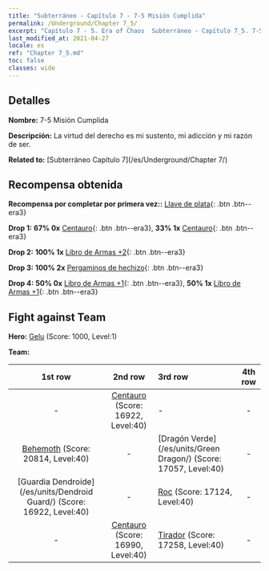 ```yaml
---
title: "Subterráneo - Capítulo 7 - 7-5 Misión Cumplida"
permalink: /Underground/Chapter 7_5/
excerpt: "Capítulo 7 - 5. Era of Chaos  Subterráneo - Capítulo 7_5. 7-5 Misión Cumplida"
last_modified_at: 2021-04-27
locale: es
ref: "Chapter 7_5.md"
toc: false
classes: wide
---
```


## Detalles

 **Nombre:** 7-5 Misión Cumplida

 **Descripción:** La virtud del derecho es mi sustento, mi adicción y mi razón de ser.

 **Related to:** [Subterráneo Capítulo 7](/es/Underground/Chapter 7/)

## Recompensa obtenida

 **Recompensa por completar por primera vez::** [Llave de plata](/ItemsES/con_693/){: .btn .btn--era3}

 **Drop 1:** **67% 0x** [Centauro](/ItemsES/unt_199/){: .btn .btn--era3}, **33% 1x** [Centauro](/ItemsES/unt_199/){: .btn .btn--era3}

 **Drop 2:** **100% 1x** [Libro de Armas +2](/ItemsES/mat_32/){: .btn .btn--era3}

 **Drop 3:** **100% 2x** [Pergaminos de hechizo](/ItemsES/con_694/){: .btn .btn--era3}

 **Drop 4:** **50% 0x** [Libro de Armas +1](/ItemsES/mat_25/){: .btn .btn--era3}, **50% 1x** [Libro de Armas +1](/ItemsES/mat_25/){: .btn .btn--era3}


## Fight against Team
 **Hero:** [Gelu](/es/heroes/Gelu/) (Score: 1000, Level:1)

 **Team:**


  | 1st row | 2nd row | 3rd row | 4th row |
  |:----:|:----:|:----|:----:|
  | - | [Centauro](/es/units/Centaur/) (Score: 16922, Level:40)  | - | - |
  | [Behemoth](/es/units/Behemoth/) (Score: 20814, Level:40)  | - | [Dragón Verde](/es/units/Green Dragon/) (Score: 17057, Level:40)  | - |
  | [Guardia Dendroide](/es/units/Dendroid Guard/) (Score: 16922, Level:40)  | - | [Roc](/es/units/Roc/) (Score: 17124, Level:40)  | - |
  | - | [Centauro](/es/units/Centaur/) (Score: 16990, Level:40)  | [Tirador](/es/units/Sharpshooter/) (Score: 17258, Level:40)  | - |



